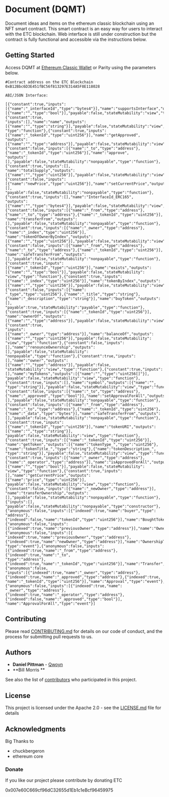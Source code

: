 # Document (DQMT)

Document ideas and items on the ethereum classic blockchain using an NFT smart contract.  This smart contract is
an easy way for users to interact with the ETC blockchain.  Web interface is still under construction but the contract
is fully functional and accessible via the instructions below.

## Getting Started

Access DQMT at [Ethereum Classic Wallet](https://ethereumproject.github.io/etherwallet/) or Parity
using the parameters below.

```
#Contract address on the ETC Blockchain
0xB12Bbc6D3E451fBC56f813297E314A5F8E118028
```

```
ABI/JSON Interface:
```
```
[{"constant":true,"inputs":[{"name":"_interfaceId","type":"bytes4"}],"name":"supportsInterface","outputs":
[{"name":"","type":"bool"}],"payable":false,"stateMutability":"view","type":"function"},{"constant":true,
"inputs":[],"name":"name","outputs":[{"name":"","type":"string"}],"payable":false,"stateMutability":"view",
"type":"function"},{"constant":true,"inputs":[{"name":"_tokenId","type":"uint256"}],"name":"getApproved",
"outputs":[{"name":"","type":"address"}],"payable":false,"stateMutability":"view","type":"function"},
{"constant":false,"inputs":[{"name":"_to","type":"address"},{"name":"_tokenId","type":"uint256"}],"name":"approve",
"outputs":[],"payable":false,"stateMutability":"nonpayable","type":"function"},{"constant":true,"inputs":[],
"name":"totalSupply","outputs":[{"name":"","type":"uint256"}],"payable":false,"stateMutability":"view","type":"function"},
{"constant":false,"inputs":[{"name":"newPrice","type":"uint256"}],"name":"setCurrentPrice","outputs":[],
"payable":false,"stateMutability":"nonpayable","type":"function"},{"constant":true,"inputs":[],"name":"InterfaceId_ERC165",
"outputs":[{"name":"","type":"bytes4"}],"payable":false,"stateMutability":"view","type":"function"},
{"constant":false,"inputs":[{"name":"_from","type":"address"},{"name":"_to","type":"address"},{"name":"_tokenId","type":"uint256"}],
"name":"transferFrom","outputs":[],"payable":false,"stateMutability":"nonpayable","type":"function"},
{"constant":true,"inputs":[{"name":"_owner","type":"address"},{"name":"_index","type":"uint256"}],
"name":"tokenOfOwnerByIndex","outputs":[{"name":"","type":"uint256"}],"payable":false,"stateMutability":"view","type":"function"},
{"constant":false,"inputs":[{"name":"_from","type":"address"},{"name":"_to","type":"address"},{"name":"_tokenId","type":"uint256"}],
"name":"safeTransferFrom","outputs":[],"payable":false,"stateMutability":"nonpayable","type":"function"},{"constant":true,"inputs":
[{"name":"_tokenId","type":"uint256"}],"name":"exists","outputs":[{"name":"","type":"bool"}],"payable":false,"stateMutability":
"view","type":"function"},{"constant":true,"inputs":[{"name":"_index","type":"uint256"}],"name":"tokenByIndex","outputs":
[{"name":"","type":"uint256"}],"payable":false,"stateMutability":"view","type":"function"},{"constant":false,"inputs":[{"name":
"_type","type":"uint256"},{"name":"_title","type":"string"},{"name":"_description","type":"string"}],"name":"buyToken","outputs":[],
"payable":true,"stateMutability":"payable","type":"function"},{"constant":true,"inputs":[{"name":"_tokenId","type":"uint256"}],
"name":"ownerOf","outputs":[{"name":"","type":"address"}],"payable":false,"stateMutability":"view","type":"function"},{"constant":true,
"inputs":[{"name":"_owner","type":"address"}],"name":"balanceOf","outputs":[{"name":"","type":"uint256"}],"payable":false,"stateMutability":
"view","type":"function"},{"constant":false,"inputs":[],"name":"renounceOwnership","outputs":[],"payable":false,"stateMutability":
"nonpayable","type":"function"},{"constant":true,"inputs":[],"name":"owner","outputs":[{"name":"","type":"address"}],"payable":false,
"stateMutability":"view","type":"function"},{"constant":true,"inputs":[],"name":"myTokens","outputs":[{"name":"","type":"uint256[]"}],
"payable":false,"stateMutability":"view","type":"function"},{"constant":true,"inputs":[],"name":"symbol","outputs":[{"name":"",
"type":"string"}],"payable":false,"stateMutability":"view","type":"function"},{"constant":false,"inputs":[{"name":"_to","type":"address"},
{"name":"_approved","type":"bool"}],"name":"setApprovalForAll","outputs":[],"payable":false,"stateMutability":"nonpayable","type":"function"},
{"constant":false,"inputs":[{"name":"_from","type":"address"},{"name":"_to","type":"address"},{"name":"_tokenId","type":"uint256"},
{"name":"_data","type":"bytes"}],"name":"safeTransferFrom","outputs":[],"payable":false,"stateMutability":"nonpayable","type":"function"},
{"constant":true,"inputs":[{"name":"_tokenId","type":"uint256"}],"name":"tokenURI","outputs":[{"name":"","type":"string"}],
"payable":false,"stateMutability":"view","type":"function"},{"constant":true,"inputs":[{"name":"_tokenId","type":"uint256"}],
"name":"getToken","outputs":[{"name":"tokenType_","type":"uint256"},{"name":"tokenTitle_","type":"string"},{"name":"tokenDescription_",
"type":"string"}],"payable":false,"stateMutability":"view","type":"function"},{"constant":true,"inputs":[{"name":"_owner","type":"address"},
{"name":"_operator","type":"address"}],"name":"isApprovedForAll","outputs":[{"name":"","type":"bool"}],"payable":false,"stateMutability":
"view","type":"function"},{"constant":true,"inputs":[],"name":"getCurrentPrice","outputs":[{"name":"price","type":"uint256"}],
"payable":false,"stateMutability":"view","type":"function"},{"constant":false,"inputs":[{"name":"_newOwner","type":"address"}],
"name":"transferOwnership","outputs":[],"payable":false,"stateMutability":"nonpayable","type":"function"},{"inputs":[],
"payable":false,"stateMutability":"nonpayable","type":"constructor"},{"anonymous":false,"inputs":[{"indexed":true,"name":"buyer","type":
"address"},{"indexed":false,"name":"tokenId","type":"uint256"}],"name":"BoughtToken","type":"event"},{"anonymous":false,"inputs":
[{"indexed":true,"name":"previousOwner","type":"address"}],"name":"OwnershipRenounced","type":"event"},{"anonymous":false,"inputs":[{
"indexed":true,"name":"previousOwner","type":"address"},{"indexed":true,"name":"newOwner","type":"address"}],"name":"OwnershipTransferred",
"type":"event"},{"anonymous":false,"inputs":[{"indexed":true,"name":"_from","type":"address"},{"indexed":true,"name":"_to",
"type":"address"},{"indexed":true,"name":"_tokenId","type":"uint256"}],"name":"Transfer","type":"event"},{"anonymous":false,
"inputs":[{"indexed":true,"name":"_owner","type":"address"},{"indexed":true,"name":"_approved","type":"address"},{"indexed":true,
"name":"_tokenId","type":"uint256"}],"name":"Approval","type":"event"},{"anonymous":false,"inputs":[{"indexed":true,"name":
"_owner","type":"address"},{"indexed":true,"name":"_operator","type":"address"},{"indexed":false,"name":"_approved","type":"bool"}],
"name":"ApprovalForAll","type":"event"}]
```

## Contributing

Please read [CONTRIBUTING.md](https://github.com/Qwoyn/Document/contributing.md) for details on our code of conduct, and the process for submitting pull requests to us.

## Authors

* **Daniel Pittman**             - [Qwoyn](https://github.com/Qwoyn)
* **Bill Morris   **   

See also the list of [contributors](https://github.com/Qwoyn/Document/contributors) who participated in this project.

## License

This project is licensed under the Apache 2.0 - see the [LICENSE.md](LICENSE.md) file for details

## Acknowledgments

  Big Thanks to 
* chuckbergeron
* ethereum core

### Donate

If you like our project please contribute by donating ETC

0x007e60C669cf96dC32655d1Eb1c1eBcf96459975